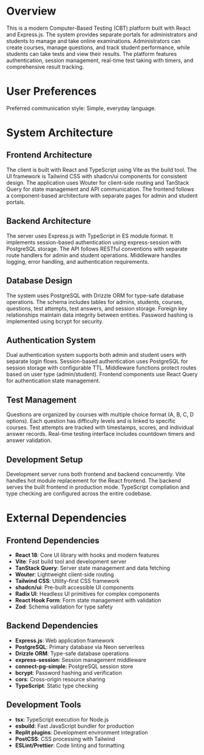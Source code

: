 # Overview

This is a modern Computer-Based Testing (CBT) platform built with React and Express.js. The system provides separate portals for administrators and students to manage and take online examinations. Administrators can create courses, manage questions, and track student performance, while students can take tests and view their results. The platform features authentication, session management, real-time test taking with timers, and comprehensive result tracking.

# User Preferences

Preferred communication style: Simple, everyday language.

# System Architecture

## Frontend Architecture
The client is built with React and TypeScript using Vite as the build tool. The UI framework is Tailwind CSS with shadcn/ui components for consistent design. The application uses Wouter for client-side routing and TanStack Query for state management and API communication. The frontend follows a component-based architecture with separate pages for admin and student portals.

## Backend Architecture
The server uses Express.js with TypeScript in ES module format. It implements session-based authentication using express-session with PostgreSQL storage. The API follows RESTful conventions with separate route handlers for admin and student operations. Middleware handles logging, error handling, and authentication requirements.

## Database Design
The system uses PostgreSQL with Drizzle ORM for type-safe database operations. The schema includes tables for admins, students, courses, questions, test attempts, test answers, and session storage. Foreign key relationships maintain data integrity between entities. Password hashing is implemented using bcrypt for security.

## Authentication System
Dual authentication system supports both admin and student users with separate login flows. Session-based authentication uses PostgreSQL for session storage with configurable TTL. Middleware functions protect routes based on user type (admin/student). Frontend components use React Query for authentication state management.

## Test Management
Questions are organized by courses with multiple choice format (A, B, C, D options). Each question has difficulty levels and is linked to specific courses. Test attempts are tracked with timestamps, scores, and individual answer records. Real-time testing interface includes countdown timers and answer validation.

## Development Setup
Development server runs both frontend and backend concurrently. Vite handles hot module replacement for the React frontend. The backend serves the built frontend in production mode. TypeScript compilation and type checking are configured across the entire codebase.

# External Dependencies

## Frontend Dependencies
- **React 18**: Core UI library with hooks and modern features
- **Vite**: Fast build tool and development server
- **TanStack Query**: Server state management and data fetching
- **Wouter**: Lightweight client-side routing
- **Tailwind CSS**: Utility-first CSS framework
- **shadcn/ui**: Pre-built accessible UI components
- **Radix UI**: Headless UI primitives for complex components
- **React Hook Form**: Form state management with validation
- **Zod**: Schema validation for type safety

## Backend Dependencies
- **Express.js**: Web application framework
- **PostgreSQL**: Primary database via Neon serverless
- **Drizzle ORM**: Type-safe database operations
- **express-session**: Session management middleware
- **connect-pg-simple**: PostgreSQL session store
- **bcrypt**: Password hashing and verification
- **cors**: Cross-origin resource sharing
- **TypeScript**: Static type checking

## Development Tools
- **tsx**: TypeScript execution for Node.js
- **esbuild**: Fast JavaScript bundler for production
- **Replit plugins**: Development environment integration
- **PostCSS**: CSS processing with Tailwind
- **ESLint/Prettier**: Code linting and formatting